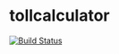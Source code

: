 # tollcalculator

[![Build Status](https://github.com/conilas/tollcalculator/workflows/main/badge.svg)](https://github.com/conilas/tollcalculator/actions?workflow=main)
